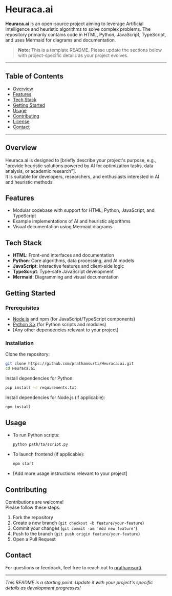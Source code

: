 # Heuraca.ai

**Heuraca.ai** is an open-source project aiming to leverage Artificial Intelligence and heuristic algorithms to solve complex problems. The repository primarily contains code in HTML, Python, JavaScript, TypeScript, and uses Mermaid for diagrams and documentation.

> **Note:** This is a template README. Please update the sections below with project-specific details as your project evolves.

---

## Table of Contents

- [Overview](#overview)
- [Features](#features)
- [Tech Stack](#tech-stack)
- [Getting Started](#getting-started)
- [Usage](#usage)
- [Contributing](#contributing)
- [License](#license)
- [Contact](#contact)

---

## Overview

Heuraca.ai is designed to [briefly describe your project's purpose, e.g., "provide heuristic solutions powered by AI for optimization tasks, data analysis, or academic research"].  
It is suitable for developers, researchers, and enthusiasts interested in AI and heuristic methods.

## Features

- Modular codebase with support for HTML, Python, JavaScript, and TypeScript
- Example implementations of AI and heuristic algorithms
- Visual documentation using Mermaid diagrams

## Tech Stack

- **HTML**: Front-end interfaces and documentation
- **Python**: Core algorithms, data processing, and AI models
- **JavaScript**: Interactive features and client-side logic
- **TypeScript**: Type-safe JavaScript development
- **Mermaid**: Diagramming and visual documentation

## Getting Started

### Prerequisites

- [Node.js](https://nodejs.org/) and npm (for JavaScript/TypeScript components)
- [Python 3.x](https://python.org/) (for Python scripts and modules)
- [Any other dependencies relevant to your project]

### Installation

Clone the repository:
```bash
git clone https://github.com/prathamsurti/Heuraca.ai.git
cd Heuraca.ai
```

Install dependencies for Python:
```bash
pip install -r requirements.txt
```

Install dependencies for Node.js (if applicable):
```bash
npm install
```

## Usage

- To run Python scripts:
  ```bash
  python path/to/script.py
  ```
- To launch frontend (if applicable):
  ```bash
  npm start
  ```
- [Add more usage instructions relevant to your project]

## Contributing

Contributions are welcome!  
Please follow these steps:

1. Fork the repository
2. Create a new branch (`git checkout -b feature/your-feature`)
3. Commit your changes (`git commit -am 'Add new feature'`)
4. Push to the branch (`git push origin feature/your-feature`)
5. Open a Pull Request


## Contact

For questions or feedback, feel free to reach out to [prathamsurti](https://github.com/prathamsurti).

---

_This README is a starting point. Update it with your project's specific details as development progresses!_
